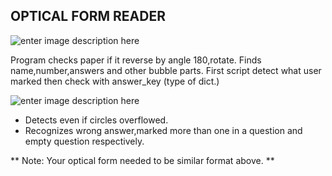 

## OPTICAL FORM READER

![enter image description here](https://user-images.githubusercontent.com/36814346/72742317-5b8d9400-3ba1-11ea-91c8-70c9ffd25b60.png)

Program checks paper if it reverse by angle 180,rotate.
Finds name,number,answers and other bubble parts.
First script detect what user marked then check with answer_key (type of dict.)


![enter image description here](https://user-images.githubusercontent.com/36814346/72742953-a065fa80-3ba2-11ea-81bc-1222345a2245.png)


 - Detects even if circles overflowed.
 - Recognizes wrong answer,marked more than one in a question and empty question respectively.

** Note: Your optical form needed to be similar format above.   **



